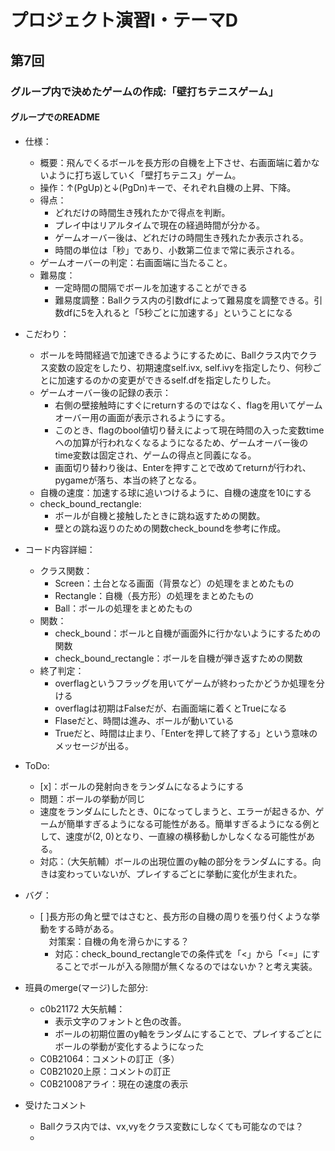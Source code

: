 # プロジェクト演習Ⅰ・テーマD
## 第7回
### グループ内で決めたゲームの作成:「壁打ちテニスゲーム」
#### グループでのREADME

- 仕様：
    - 概要：飛んでくるボールを長方形の自機を上下させ、右画面端に着かないように打ち返していく「壁打ちテニス」ゲーム。
    - 操作：↑(PgUp)と↓(PgDn)キーで、それぞれ自機の上昇、下降。
    - 得点：
        - どれだけの時間生き残れたかで得点を判断。
        - プレイ中はリアルタイムで現在の経過時間が分かる。
        - ゲームオーバー後は、どれだけの時間生き残れたか表示される。
        - 時間の単位は「秒」であり、小数第二位まで常に表示される。
    - ゲームオーバーの判定：右画面端に当たること。
    - 難易度：
        - 一定時間の間隔でボールを加速することができる
        - 難易度調整：Ballクラス内の引数dfによって難易度を調整できる。引数dfに5を入れると「5秒ごとに加速する」ということになる

- こだわり：
    - ボールを時間経過で加速できるようにするために、Ballクラス内でクラス変数の設定をしたり、初期速度self.ivx, self.ivyを指定したり、何秒ごとに加速するのかの変更ができるself.dfを指定したりした。
    - ゲームオーバー後の記録の表示：
        - 右側の壁接触時にすぐにreturnするのではなく、flagを用いてゲームオーバー用の画面が表示されるようにする。
        - このとき、flagのbool値切り替えによって現在時間の入った変数timeへの加算が行われなくなるようになるため、ゲームオーバー後のtime変数は固定され、ゲームの得点と同義になる。
        - 画面切り替わり後は、Enterを押すことで改めてreturnが行われ、pygameが落ち、本当の終了となる。
    - 自機の速度：加速する球に追いつけるように、自機の速度を10にする
    - check_bound_rectangle:
        - ボールが自機と接触したときに跳ね返すための関数。
        - 壁との跳ね返りのための関数check_boundを参考に作成。

- コード内容詳細：
    - クラス関数：
        - Screen：土台となる画面（背景など）の処理をまとめたもの
        - Rectangle：自機（長方形）の処理をまとめたもの
        - Ball：ボールの処理をまとめたもの
    - 関数：
        - check_bound：ボールと自機が画面外に行かないようにするための関数
        - check_bound_rectangle：ボールを自機が弾き返すための関数
    - 終了判定：
        - overflagというフラッグを用いてゲームが終わったかどうか処理を分ける
        - overflagは初期はFalseだが、右画面端に着くとTrueになる
        - Flaseだと、時間は進み、ボールが動いている
        - Trueだと、時間は止まり、「Enterを押して終了する」という意味のメッセージが出る。
- ToDo:
    - [x]：ボールの発射向きをランダムになるようにする
    - 問題：ボールの挙動が同じ
    - 速度をランダムにしたとき、0になってしまうと、エラーが起きるか、ゲームが簡単すぎるようになる可能性がある。簡単すぎるようになる例として、速度が(2, 0)となり、一直線の横移動しかしなくなる可能性がある。
    - 対応：（大矢航輔）ボールの出現位置のy軸の部分をランダムにする。向きは変わっていないが、プレイするごとに挙動に変化が生まれた。

- バグ：
    - [ ]長方形の角と壁ではさむと、長方形の自機の周りを張り付くような挙動をする時がある。  
    　対策案：自機の角を滑らかにする？
        - 対応：check_bound_rectangleでの条件式を「<」から「<=」にすることでボールが入る隙間が無くなるのではないか？と考え実装。

- 班員のmerge(マージ)した部分:
    - c0b21172 大矢航輔：
        - 表示文字のフォントと色の改善。
        - ボールの初期位置のy軸をランダムにすることで、プレイするごとにボールの挙動が変化するようになった
    - C0B21064：コメントの訂正（多）
    - C0B21020上原：コメントの訂正
    - C0B21008アライ：現在の速度の表示


- 受けたコメント
    - Ballクラス内では、vx,vyをクラス変数にしなくても可能なのでは？
    - 
    